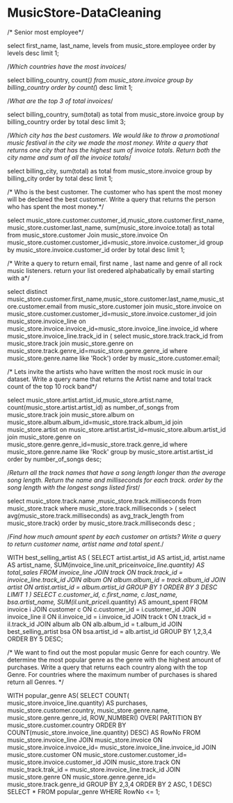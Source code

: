 # MusicStore-DataCleaning
/* Senior most employee*/

select first_name, last_name, levels from music_store.employee order by levels desc limit 1;


/*Which countries have the most invoices*/

select billing_country, count(*) from music_store.invoice group by billing_country order by count(*) desc limit 1;


/*What are the top 3 of total invoices*/

select billing_country, sum(total) as total from music_store.invoice group by billing_country order by total desc limit 3;


/*Which city has the best customers. We would like to throw a promotional music festival in the city we made the most money. Write a query that 
returns one city that has the highest sum of invoice totals. Return both the city name and sum of all the invoice totals*/

select billing_city, sum(total) as total from music_store.invoice group by billing_city  order by total desc limit 1;


/* Who is the best customer. The customer who has spent the most money will be declared the best customer. Write a query that returns
the person who has spent the most money.*/

select  music_store.customer.customer_id,music_store.customer.first_name, music_store.customer.last_name, sum(music_store.invoice.total) as total from music_store.customer 
Join music_store.invoice 
On music_store.customer.customer_id=music_store.invoice.customer_id
group by music_store.invoice.customer_id
order by total  desc 
limit 1;


/* Write a query to return email, first name , last name and genre of all rock music listeners. return your list oredered alphabatically by email 
starting with a*/

select distinct music_store.customer.first_name,music_store.customer.last_name,music_store.customer.email from music_store.customer
join music_store.invoice 
on music_store.customer.customer_id=music_store.invoice.customer_id
join music_store.invoice_line 
on music_store.invoice.invoice_id=music_store.invoice_line.invoice_id
where music_store.invoice_line.track_id in (
select music_store.track.track_id from music_store.track
join music_store.genre
on music_store.track.genre_id=music_store.genre.genre_id
where music_store.genre.name like 'Rock')
order by music_store.customer.email;


/* Lets invite the artists who have written the most rock music in our dataset. Write a query name that returns the Artist name and total track
count of the top 10 rock band*/

select music_store.artist.artist_id,music_store.artist.name, count(music_store.artist.artist_id)  as number_of_songs from music_store.track 
join music_store.album 
on music_store.album.album_id=music_store.track.album_id
join music_store.artist 
on music_store.artist.artist_id=music_store.album.artist_id
join music_store.genre
on music_store.genre.genre_id=music_store.track.genre_id
where music_store.genre.name like 'Rock'
group by music_store.artist.artist_id
order by number_of_songs desc;


/*Return all the track names that have a song length longer than the average song length. Return the name and
milliseconds for each track. order by the song length with the longest songs listed first*/

select music_store.track.name ,music_store.track.milliseconds from music_store.track
where music_store.track.milliseconds > (
select  avg(music_store.track.milliseconds) as avg_track_length from music_store.track) 
order by music_store.track.milliseconds desc ;


/*Find how much amount spent by each customer on artists? Write a query to return customer name, artist name and total spent.*/

 WITH best_selling_artist AS (
SELECT artist.artist_id AS artist_id, artist.name AS artist_name, SUM(invoice_line.unit_price*invoice_line.quantity) AS total_sales
FROM invoice_line
JOIN track ON track.track_id = invoice_line.track_id
JOIN album ON album.album_id = track.album_id
JOIN artist ON artist.artist_id = album.artist_id
GROUP BY 1
ORDER BY 3 DESC
LIMIT 1
)
SELECT c.customer_id, c.first_name, c.last_name, bsa.artist_name, SUM(il.unit_price*il.quantity) AS amount_spent
FROM invoice i
JOIN customer c ON c.customer_id = i.customer_id
JOIN invoice_line il ON il.invoice_id = i.invoice_id
JOIN track t ON t.track_id = il.track_id
JOIN album alb ON alb.album_id = t.album_id
JOIN best_selling_artist bsa ON bsa.artist_id = alb.artist_id
GROUP BY 1,2,3,4
 ORDER BY 5 DESC;
 
 
 /* We want to find out the most popular music Genre for each country. We determine the most popular genre as the genre 
with the highest amount of purchases. Write a query that returns each country along with the top Genre. For countries where 
the maximum number of purchases is shared return all Genres. */

WITH popular_genre AS(
SELECT COUNT( music_store.invoice_line.quantity) AS purchases,
music_store.customer.country, music_store.genre.name, music_store.genre.genre_id,
ROW_NUMBER() OVER( PARTITION BY music_store.customer.country ORDER BY COUNT(music_store.invoice_line.quantity) DESC) AS RowNo
FROM music_store.invoice_line
JOIN music_store.invoice ON music_store.invoice.invoice_id= music_store.invoice_line.invoice_id
JOIN music_store.customer ON music_store.customer.customer_id= music_store.invoice.customer_id
JOIN music_store.track ON music_track.trak_id = music_store.invoice_line.track_id
JOIN music_store.genre ON music_store.genre.genre_id= music_store.track.genre_id
GROUP BY 2,3,4
ORDER BY 2 ASC, 1 DESC)
SELECT * FROM popular_genre WHERE RowNo <= 1;
